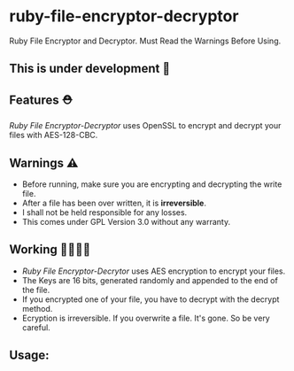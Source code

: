 # ruby-file-encryptor-decryptor
Ruby File Encryptor and Decryptor. Must Read the Warnings Before Using.

## This is under development 🚧

## Features ⛑
*Ruby File Encryptor-Decryptor* uses OpenSSL to encrypt and decrypt your files with AES-128-CBC.

## Warnings ⚠️
+ Before running, make sure you are encrypting and decrypting the write file.
+ After a file has been over written, it is **irreversible**.
+ I shall not be held responsible for any losses.
+ This comes under GPL Version 3.0 without any warranty.

## Working 👨‍🏭👩‍🏭
+ *Ruby File Encryptor-Decrytor* uses AES encryption to encrypt your files.
+ The Keys are 16 bits, generated randomly and appended to the end of the file.
+ If you encrypted one of your file, you have to decrypt with the decrypt method.
+ Ecryption is irreversible. If you overwrite a file. It's gone. So be very careful.

## Usage:
